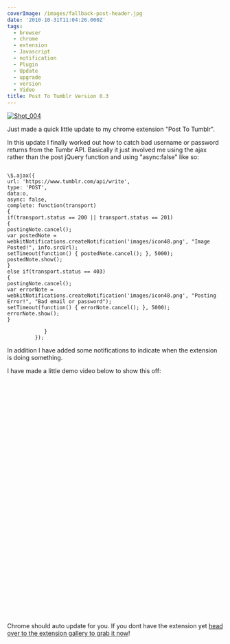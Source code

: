 ```yaml
---
coverImage: /images/fallback-post-header.jpg
date: '2010-10-31T11:04:26.000Z'
tags:
  - browser
  - chrome
  - extension
  - Javascript
  - notification
  - Plugin
  - Update
  - upgrade
  - version
  - Video
title: Post To Tumblr Version 0.3
---
```


[![](https://mikecann.co.uk/wp-content/uploads/2010/10/Shot_004.png "Shot_004")](https://mikecann.co.uk/wp-content/uploads/2010/10/Shot_004.png)

Just made a quick little update to my chrome extension "Post To Tumblr".

<!-- more -->

In this update I finally worked out how to catch bad username or password returns from the Tumbr API. Basically it just involved me using the ajax rather than the post jQuery function and using "async:false" like so:

```

\$.ajax({
url: 'https://www.tumblr.com/api/write',
type: 'POST',
data:o,
async: false,
complete: function(transport)
{
if(transport.status == 200 || transport.status == 201)
{
postingNote.cancel();
var postedNote = webkitNotifications.createNotification('images/icon48.png', "Image Posted!", info.srcUrl);
setTimeout(function() { postedNote.cancel(); }, 5000);
postedNote.show();
}
else if(transport.status == 403)
{
postingNote.cancel();
var errorNote = webkitNotifications.createNotification('images/icon48.png', "Posting Error!", "Bad email or password");
setTimeout(function() { errorNote.cancel(); }, 5000);
errorNote.show();
}

    		}
    	 });

```

In addition I have added some notifications to indicate when the extension is doing something.

I have made a little demo video below to show this off:

<object classid="clsid:d27cdb6e-ae6d-11cf-96b8-444553540000" width="700" height="550" codebase="https://download.macromedia.com/pub/shockwave/cabs/flash/swflash.cab#version=6,0,40,0"><param name="allowFullScreen" value="true" /><param name="allowscriptaccess" value="always" /><param name="src" value="https://www.youtube.com/v/Rr7JxuUmZt8?fs=1&amp;hl=en_GB&amp;rel=0" /><param name="allowfullscreen" value="true" /><embed type="application/x-shockwave-flash" width="700" height="550" src="https://www.youtube.com/v/Rr7JxuUmZt8?fs=1&amp;hl=en_GB&amp;rel=0" allowscriptaccess="always" allowfullscreen="true"></embed></object>

Chrome should auto update for you. If you dont have the extension yet [head over to the extension gallery to grab it now](https://chrome.google.com/extensions/detail/dbpicbbcpanckagpdjflgojlknomoiah)!

```

```
